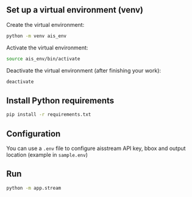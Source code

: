 ## Set up a virtual environment (venv)

Create the virtual environment:

```sh
python -m venv ais_env
```

Activate the virtual environment:

```sh
source ais_env/bin/activate
```

Deactivate the virtual environment (after finishing your work):

```sh
deactivate
```

## Install Python requirements

```sh
pip install -r requirements.txt
```

## Configuration

You can use a `.env` file to configure aisstream API key, bbox and output location (example in `sample.env`)

## Run

```sh
python -m app.stream
```

